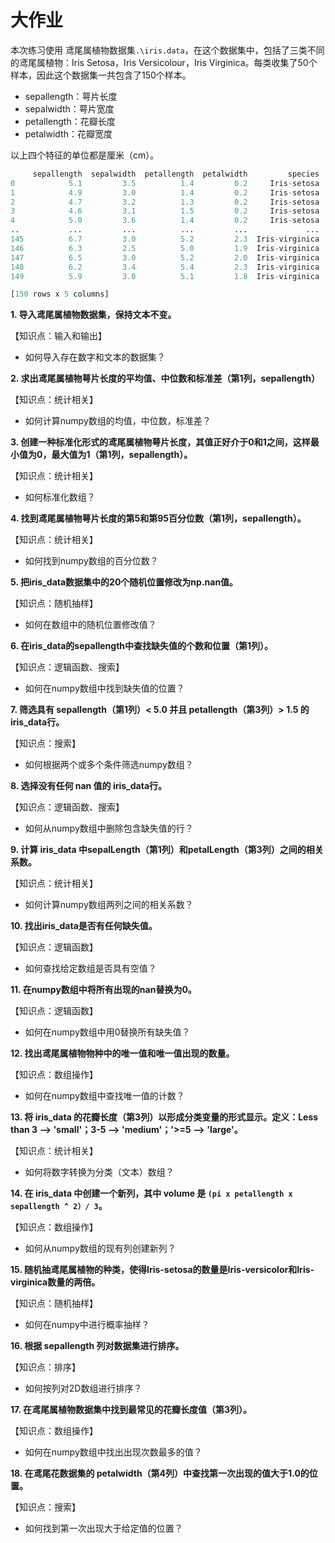 ﻿# 大作业

本次练习使用 鸢尾属植物数据集`.\iris.data`，在这个数据集中，包括了三类不同的鸢尾属植物：Iris Setosa，Iris Versicolour，Iris Virginica。每类收集了50个样本，因此这个数据集一共包含了150个样本。

- sepallength：萼片长度
- sepalwidth：萼片宽度
- petallength：花瓣长度
- petalwidth：花瓣宽度

以上四个特征的单位都是厘米（cm）。

```python
     sepallength  sepalwidth  petallength  petalwidth         species
0            5.1         3.5          1.4         0.2     Iris-setosa
1            4.9         3.0          1.4         0.2     Iris-setosa
2            4.7         3.2          1.3         0.2     Iris-setosa
3            4.6         3.1          1.5         0.2     Iris-setosa
4            5.0         3.6          1.4         0.2     Iris-setosa
..           ...         ...          ...         ...             ...
145          6.7         3.0          5.2         2.3  Iris-virginica
146          6.3         2.5          5.0         1.9  Iris-virginica
147          6.5         3.0          5.2         2.0  Iris-virginica
148          6.2         3.4          5.4         2.3  Iris-virginica
149          5.9         3.0          5.1         1.8  Iris-virginica

[150 rows x 5 columns]
```



**1. 导入鸢尾属植物数据集，保持文本不变。**

【知识点：输入和输出】
- 如何导入存在数字和文本的数据集？





**2. 求出鸢尾属植物萼片长度的平均值、中位数和标准差（第1列，sepallength）**

【知识点：统计相关】
- 如何计算numpy数组的均值，中位数，标准差？



**3. 创建一种标准化形式的鸢尾属植物萼片长度，其值正好介于0和1之间，这样最小值为0，最大值为1（第1列，sepallength）。**

【知识点：统计相关】
- 如何标准化数组？


**4. 找到鸢尾属植物萼片长度的第5和第95百分位数（第1列，sepallength）。**

【知识点：统计相关】
- 如何找到numpy数组的百分位数？




**5. 把iris_data数据集中的20个随机位置修改为np.nan值。**

【知识点：随机抽样】
- 如何在数组中的随机位置修改值？



**6. 在iris_data的sepallength中查找缺失值的个数和位置（第1列）。**

【知识点：逻辑函数、搜索】
- 如何在numpy数组中找到缺失值的位置？


**7. 筛选具有 sepallength（第1列）< 5.0 并且 petallength（第3列）> 1.5 的 iris_data行。**

【知识点：搜索】
- 如何根据两个或多个条件筛选numpy数组？



**8. 选择没有任何 nan 值的 iris_data行。**

【知识点：逻辑函数、搜索】
- 如何从numpy数组中删除包含缺失值的行？




**9. 计算 iris_data 中sepalLength（第1列）和petalLength（第3列）之间的相关系数。**

【知识点：统计相关】
- 如何计算numpy数组两列之间的相关系数？





**10. 找出iris_data是否有任何缺失值。**

【知识点：逻辑函数】
- 如何查找给定数组是否具有空值？




**11. 在numpy数组中将所有出现的nan替换为0。**

【知识点：逻辑函数】
- 如何在numpy数组中用0替换所有缺失值？



**12. 找出鸢尾属植物物种中的唯一值和唯一值出现的数量。**

【知识点：数组操作】
- 如何在numpy数组中查找唯一值的计数？




**13. 将 iris_data 的花瓣长度（第3列）以形成分类变量的形式显示。定义：Less than 3 --> 'small'；3-5 --> 'medium'；'>=5 --> 'large'。**

【知识点：统计相关】
- 如何将数字转换为分类（文本）数组？





**14. 在 iris_data 中创建一个新列，其中 volume 是 `(pi x petallength x sepallength ^ 2）/ 3`。**

【知识点：数组操作】
- 如何从numpy数组的现有列创建新列？





**15. 随机抽鸢尾属植物的种类，使得Iris-setosa的数量是Iris-versicolor和Iris-virginica数量的两倍。**

【知识点：随机抽样】
- 如何在numpy中进行概率抽样？




**16. 根据 sepallength 列对数据集进行排序。**

【知识点：排序】
- 如何按列对2D数组进行排序？


**17. 在鸢尾属植物数据集中找到最常见的花瓣长度值（第3列）。**

【知识点：数组操作】
- 如何在numpy数组中找出出现次数最多的值？




**18. 在鸢尾花数据集的 petalwidth（第4列）中查找第一次出现的值大于1.0的位置。**

【知识点：搜索】
- 如何找到第一次出现大于给定值的位置？